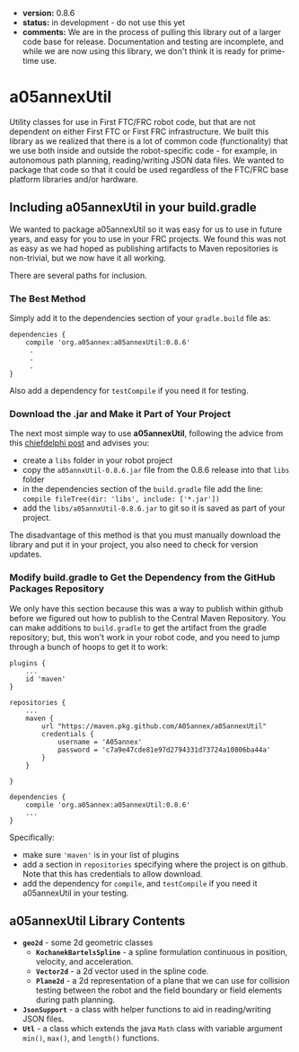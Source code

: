 * **version:** 0.8.6
* **status:** in development - do not use this yet
* **comments:** We are in the process of pulling this library out of a larger code base
  for release. Documentation and testing are incomplete, and while we are now using this
  library, we don't think it is ready for prime-time use.

# a05annexUtil
Utility classes for use in First FTC/FRC robot code, but that are not dependent on either
First FTC or First FRC infrastructure. We built this library as we realized that there 
is a lot of common code (functionality) that we use both inside and outside the
robot-specific code - for example, in autonomous path planning, reading/writing JSON
data files. We wanted to package that code so that it could be
used regardless of the FTC/FRC base platform libraries and/or hardware.

## Including a05annexUtil in your build.gradle

We wanted to package a05annexUtil so it was easy for us to use in future years, and
easy for you to use in your FRC projects. We found this was not as easy as we had
hoped as publishing artifacts to Maven repositories is non-trivial, but we now have
it all working.

There are several paths for inclusion.

### The Best Method

Simply add it to the dependencies section of your `gradle.build` file as:
```
dependencies {
    compile 'org.a05annex:a05annexUtil:0.8.6'
     .
     .
     .
}
```

Also add a dependency for `testCompile` if you need it for testing.

### Download the .jar and Make it Part of Your Project

The next most simple way to use **a05annexUtil**, following the advice from this
[chiefdelphi post](https://www.chiefdelphi.com/t/adding-my-teams-library-as-a-vendor-library/339626)
and advises you:
* create a `libs` folder in your robot project
* copy the `a05annxUtil-0.8.6.jar` file from the 0.8.6 release into that `libs` folder
* in the dependencies section of the `build.gradle` file add the line:  
  `compile fileTree(dir: 'libs', include: ['*.jar'])`
* add the `libs/a05annxUtil-0.8.6.jar` to git so it is saved as part of your project.
  
The disadvantage of this method is that you must manually download the library and
put it in your project, you also need to check for version updates.
  
### Modify build.gradle to Get the Dependency from the GitHub Packages Repository

We only have this section because this was a way to publish within github before we
figured out how to publish to the Central Maven Repository. You can make additions
to `build.gradle` to get the artifact from the gradle repository; but, this won't
work in your robot code, and you need to jump through a bunch of hoops to get it to work:

```
plugins {
    ...
    id 'maven'
}

repositories {
    ...
    maven {
        url "https://maven.pkg.github.com/A05annex/a05annexUtil"
        credentials {
            username = 'A05annex'
            password = 'c7a9e47cde81e97d2794331d73724a10806ba44a'
        }
    }

}

dependencies {
    compile 'org.a05annex:a05annexUtil:0.8.6'
    ...
}

```
Specifically:
* make sure `'maven'` is in your list of plugins
* add a section in `repositories` specifying where the project is on github. Note
  that this has credentials to allow download.
* add the dependency for `compile`, and `testCompile` if you need it a05annexUtil
  in your testing.

## a05annexUtil Library Contents

* **`geo2d`** - some 2d geometric classes
  * **`KochanekBartelsSpline`** - a spline formulation continuous in position, velocity, and
    acceleration.
  * **`Vector2d`** - a 2d vector used in the spline code.
  * **`Plane2d`** - a 2d representation of a plane that we can use for collision testing between the robot
    and the field boundary or field elements during path planning.
* **`JsonSupport`** - a class with helper functions to aid in reading/writing JSON files.
* **`Utl`** - a class which extends the java `Math` class with variable argument `min()`, `max()`, and
  `length()` functions.

    

